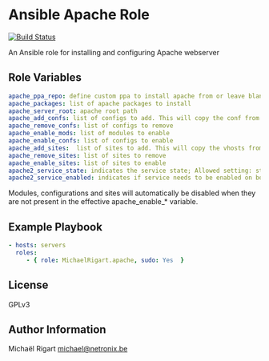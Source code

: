 Ansible Apache Role
===================
[![Build Status](https://semaphoreci.com/api/v1/projects/3ba5a152-281d-4640-8e19-14bc94ff0a89/459423/badge.svg)](https://semaphoreci.com/michaelrigart/ansible-role-apache)

An Ansible role for installing and configuring Apache webserver

Role Variables
--------------

```yaml
apache_ppa_repo: define custom ppa to install apache from or leave blank
apache_packages: list of apache packages to install
apache_server_root: apache root path
apache_add_confs: list of configs to add. This will copy the conf from your files folder
apache_remove_confs: list of configs to remove
apache_enable_mods: list of modules to enable
apache_enable_confs: list of configs to enable
apache_add_sites:  list of sites to add. This will copy the vhosts from your files folder
apache_remove_sites: list of sites to remove
apache_enable_sites: list of sites to enable
apache2_service_state: indicates the service state; Allowed setting: started, stopped
apache2_service_enabled: indicates if service needs to be enabled on boot; Allowed settings: yes, no
```

Modules, configurations and sites will automatically be disabled when they are not present in the effective
apache_enable_* variable.

Example Playbook
-------------------------

```yaml
- hosts: servers
  roles:
     - { role: MichaelRigart.apache, sudo: Yes  }
```

License
-------

GPLv3

Author Information
------------------

Michaël Rigart <michael@netronix.be>
